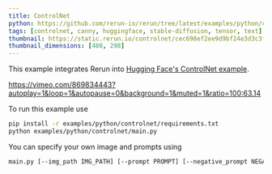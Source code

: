 ```yaml
---
title: ControlNet
python: https://github.com/rerun-io/rerun/tree/latest/examples/python/controlnet/main.py
tags: [controlnet, canny, huggingface, stable-diffusion, tensor, text]
thumbnail: https://static.rerun.io/controlnet/cec698ef2ee9d9bf24e3d3c3fcd366d48f993915/480w.png
thumbnail_dimensions: [480, 298]
---
```


This example integrates Rerun into [Hugging Face's ControlNet example](https://huggingface.co/docs/diffusers/using-diffusers/controlnet#controlnet).

https://vimeo.com/869834443?autoplay=1&loop=1&autopause=0&background=1&muted=1&ratio=100:63.14

To run this example use
```bash
pip install -r examples/python/controlnet/requirements.txt
python examples/python/controlnet/main.py
```

You can specify your own image and prompts using
```bash
main.py [--img_path IMG_PATH] [--prompt PROMPT] [--negative_prompt NEGATIVE_PROMPT]
```
